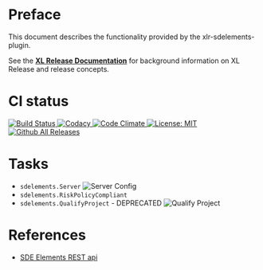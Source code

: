 # Preface #

This document describes the functionality provided by the xlr-sdelements-plugin.

See the **[XL Release Documentation](https://docs.xebialabs.com/xl-release/index.html)** for background information on XL Release and release concepts.

# CI status #

[![Build Status][xlr-sdelements-plugin-travis-image] ][xlr-sdelements-plugin-travis-url]
[![Codacy][xlr-sdelements-plugin-codacy-image] ][xlr-sdelements-plugin-codacy-url]
[![Code Climate][xlr-sdelements-plugin-code-climate-image] ][xlr-sdelements-plugin-code-climate-url]
[![License: MIT][xlr-sdelements-plugin-license-image] ][xlr-sdelements-plugin-license-url]
[![Github All Releases][xlr-sdelements-plugin-downloads-image] ]()


[xlr-sdelements-plugin-travis-image]: https://travis-ci.org/xebialabs-community/xlr-sdelements-plugin.svg?branch=master
[xlr-sdelements-plugin-travis-url]: https://travis-ci.org/xebialabs-community/xlr-sdelements-plugin
[xlr-sdelements-plugin-codacy-image]: https://api.codacy.com/project/badge/Grade/7093cb491c3a440f9ff16d1b0b9e8633
[xlr-sdelements-plugin-codacy-url]: https://www.codacy.com/app/joris-dewinne/xlr-sdelements-plugin
[xlr-sdelements-plugin-code-climate-image]: https://codeclimate.com/github/xebialabs-community/xlr-sdelements-plugin/badges/gpa.svg
[xlr-sdelements-plugin-code-climate-url]: https://codeclimate.com/github/xebialabs-community/xlr-sdelements-plugin
[xlr-sdelements-plugin-license-image]: https://img.shields.io/badge/License-MIT-yellow.svg
[xlr-sdelements-plugin-license-url]: https://opensource.org/licenses/MIT
[xlr-sdelements-plugin-downloads-image]: https://img.shields.io/github/downloads/xebialabs-community/xlr-sdelements-plugin/total.svg

# Tasks #
+ `sdelements.Server`
   ![Server Config](images/server_config.png)
+ `sdelements.RiskPolicyCompliant`
+ `sdelements.QualifyProject` - DEPRECATED
   ![Qualify Project](images/qualify_project.png)

   
# References #
+ [SDE Elements REST api](https://api.sdelements.com)
